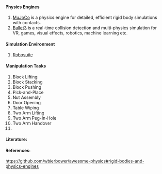 #### Physics Engines ####
1. [MuJoCo](https://github.com/openai/mujoco-py) is a physics engine for detailed, efficient rigid body simulations with contacts.
2. [Bullet3](https://github.com/bulletphysics/bullet3) is a real-time collision detection and multi-physics simulation for VR, games, visual effects, robotics, machine learning etc.

#### Simulation Environment ####
1. [Robosuite](https://robosuite.ai/)


#### Manipulation Tasks ####
1. Block  Lifting
2. Block Stacking
3. Block Pushing
4. Pick-and-Place
5. Nut Assembly
6. Door Opening
7. Table  Wiping
8. Two  Arm  Lifting
9. Two Arm Peg-In-Hole
10. Two Arm Handover
11. 

#### Literature: ####

#### References: ####
https://github.com/wbierbower/awesome-physics#rigid-bodies-and-physics-engines
